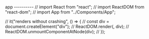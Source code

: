 app ----------
// import React from "react";
// import ReactDOM from "react-dom";
// import App from "../Components/App";



// it("renders without crashing", () => {
//   const div = document.createElement("div");
//   ReactDOM.render(<App />, div);
//   ReactDOM.unmountComponentAtNode(div);
// });
